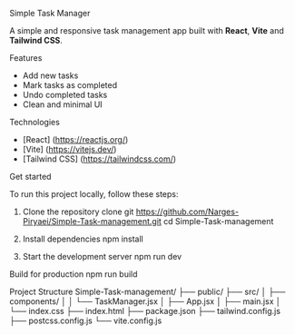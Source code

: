 Simple Task Manager

A simple and responsive task management app built with **React**, **Vite** and **Tailwind CSS**.

Features

- Add new tasks
- Mark tasks as completed
- Undo completed tasks
- Clean and minimal UI

Technologies

- [React] (https://reactjs.org/)
- [Vite] (https://vitejs.dev/)
- [Tailwind CSS] (https://tailwindcss.com/)

 Get started

To run this project locally, follow these steps:

1. Clone the repository
  clone git https://github.com/Narges-Piryaei/Simple-Task-management.git
  cd Simple-Task-management

2. Install dependencies
  npm install

3. Start the development server
  npm run dev


Build for production
npm run build

Project Structure
Simple-Task-management/
├── public/
├── src/
│   ├── components/
│   │   └── TaskManager.jsx
│   ├── App.jsx
│   ├── main.jsx
│   └── index.css
├── index.html
├── package.json
├── tailwind.config.js
├── postcss.config.js
└── vite.config.js
   
